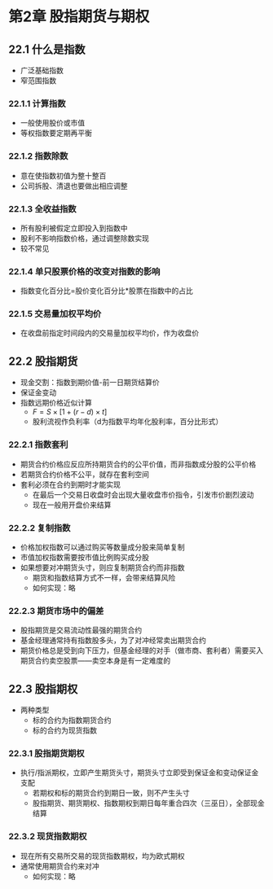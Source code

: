# 第2章 股指期货与期权

## 22.1 什么是指数

* 广泛基础指数
* 窄范围指数

### 22.1.1 计算指数

* 一般使用股价或市值
* 等权指数要定期再平衡

### 22.1.2 指数除数

* 意在使指数初值为整十整百
* 公司拆股、清退也要做出相应调整

### 22.1.3 全收益指数

* 所有股利被假定立即投入到指数中
* 股利不影响指数价格，通过调整除数实现
* 较不常见

### 22.1.4 单只股票价格的改变对指数的影响

* 指数变化百分比=股价变化百分比*股票在指数中的占比

### 22.1.5 交易量加权平均价

* 在收盘前指定时间段内的交易量加权平均价，作为收盘价

## 22.2 股指期货

* 现金交割：指数到期价值-前一日期货结算价
* 保证金变动
* 指数远期价格近似计算
  * $F=S\times[1+(r-d)\times t]$
  * 股利流视作负利率（d为指数平均年化股利率，百分比形式）

### 22.2.1 指数套利

* 期货合约价格应反应所持期货合约的公平价值，而非指数成分股的公平价格
* 若期货合约价格不公平，就存在套利空间
* 套利必须在合约到期时才能实现
  * 在最后一个交易日收盘时会出现大量收盘市价指令，引发市价剧烈波动
  * 现在一般用开盘价来结算

### 22.2.2 复制指数

* 价格加权指数可以通过购买等数量成分股来简单复制
* 市值加权指数需要按市值比例购买成分股
* 如果想要对冲期货头寸，则应复制期货合约而非指数
  * 期货和指数结算方式不一样，会带来结算风险
  * 如何实现：略

### 22.2.3 期货市场中的偏差

* 股指期货是交易流动性最强的期货合约
* 基金经理通常持有指数股多头，为了对冲经常卖出期货合约
* 期货价格总是受到向下压力，但基金经理的对手（做市商、套利者）需要买入期货合约卖空股票——卖空本身是有一定难度的

## 22.3 股指期权

* 两种类型
  * 标的合约为指数期货合约
  * 标的合约为现货指数

### 22.3.1 股指期货期权

* 执行/指派期权，立即产生期货头寸，期货头寸立即受到保证金和变动保证金支配
  * 若期权和标的期货合约到期日一致，则不产生头寸
  * 股指期货、期货期权、指数期权到期日每年重合四次（三巫日），全部现金结算

### 22.3.2 现货指数期权

* 现在所有交易所交易的现货指数期权，均为欧式期权
* 通常使用期货合约来对冲
  * 如何实现：略